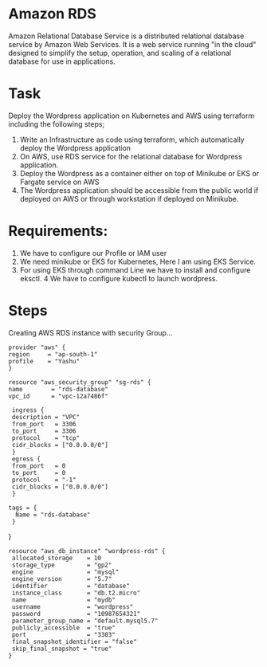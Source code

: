 # Amazon RDS
Amazon Relational Database Service is a distributed relational database 
service by Amazon Web Services. It is a web service running "in the cloud"
designed to simplify the setup, operation, and scaling of a relational 
database for use in applications.

# Task 
Deploy the Wordpress application on Kubernetes and AWS using terraform including the following steps;

1.  Write an Infrastructure as code using terraform, which automatically deploy the Wordpress application
2. On AWS, use RDS service for the relational database for Wordpress application.
3. Deploy the Wordpress as a container either on top of Minikube or EKS or Fargate service on AWS
4. The Wordpress application should be accessible from the public world if deployed on AWS or through workstation if deployed on Minikube.

# Requirements:
1. We have to configure our Profile or IAM user
2. We need minikube or EKS for Kubernetes, Here I am using EKS Service.
3. For using EKS through command Line we have to install and configure eksctl.
4 We have to configure kubectl to launch wordpress.

# Steps
Creating AWS RDS instance with security Group...

    provider "aws" {
    region     = "ap-south-1"
    profile    = "Yashu"
    }

    resource "aws_security_group" "sg-rds" {
    name        = "rds-database"
    vpc_id      = "vpc-12a7486f"

     ingress {
     description = "VPC"
     from_port   = 3306
     to_port     = 3306
     protocol    = "tcp"
     cidr_blocks = ["0.0.0.0/0"]
     }
     egress {
     from_port   = 0
     to_port     = 0
     protocol    = "-1"
     cidr_blocks = ["0.0.0.0/0"]
     }

    tags = {
      Name = "rds-database"
     }
   }

    resource "aws_db_instance" "wordpress-rds" {
     allocated_storage    = 10
     storage_type         = "gp2"
     engine               = "mysql"
     engine_version       = "5.7"
     identifier           = "database"
     instance_class       = "db.t2.micro"
     name                 = "mydb"
     username             = "wordpress"
     password             = "10987654321"
     parameter_group_name = "default.mysql5.7"
     publicly_accessible  = "true"
     port                 = "3303"
     final_snapshot_identifier = "false"
     skip_final_snapshot = "true"
    }



      
